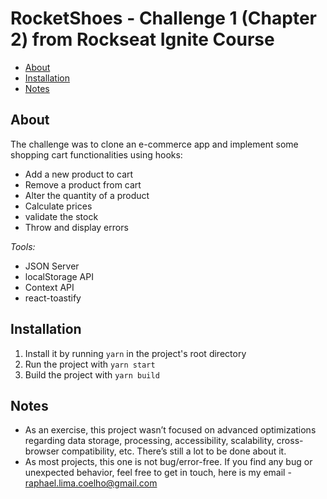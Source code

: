 # RocketShoes - Challenge 1 (Chapter 2) from Rockseat Ignite Course

* [About](#about)
* [Installation](#installation)
* [Notes](#notes)

## About

The challenge was to clone an e-commerce app and implement some shopping cart functionalities using hooks:
* Add a new product to cart
* Remove a product from cart
* Alter the quantity of a product
* Calculate prices
* validate the stock
* Throw and display errors

*Tools:*
* JSON Server
* localStorage API
* Context API
* react-toastify

## Installation
1. Install it by running `yarn` in the project's root directory
2. Run the project with `yarn start`
3. Build the project with `yarn build`

## Notes
* As an exercise, this project wasn’t focused on advanced optimizations regarding data storage, processing, accessibility, scalability, cross-browser compatibility, etc. There’s still a lot to be done about it.
* As most projects, this one is not bug/error-free. If you find any bug or unexpected behavior, feel free to get in touch, here is my email - raphael.lima.coelho@gmail.com
